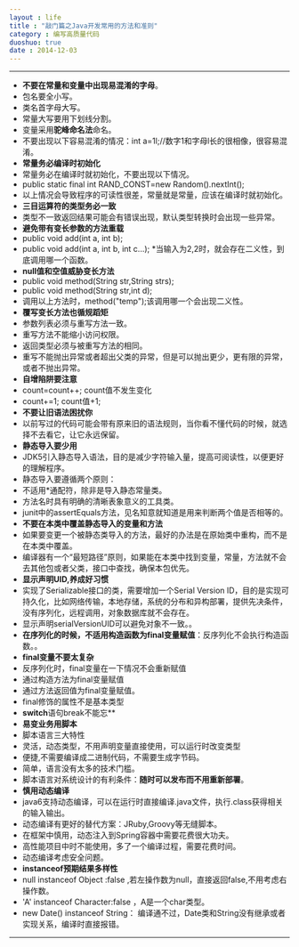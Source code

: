 ```yaml
---
layout : life
title : "敲门篇之Java开发常用的方法和准则"
category : 编写高质量代码
duoshuo: true
date : 2014-12-03
---
```


--------------------

* **不要在常量和变量中出现易混淆的字母**。
 * 包名要全小写。
 * 类名首字母大写。
 * 常量大写要用下划线分割。
 * 变量采用**驼峰命名法**命名。
 * 不要出现以下容易混淆的情况：int a=1l;//数字1和字母l长的很相像，很容易混淆。
* **常量务必编译时初始化**
 * 常量务必在编译时就初始化，不要出现以下情况。
 * public static final int RAND_CONST=new Random().nextInt();
 * 以上情况会导致程序的可读性很差，常量就是常量，应该在编译时就初始化。
* **三目运算符的类型务必一致**
 * 类型不一致返回结果可能会有错误出现，默认类型转换时会出现一些异常。
* **避免带有变长参数的方法重载**
 * public void add(int a, int b);
 * public void add(int a, int b, int c...);
 *当输入为2,2时，就会存在二义性，到底调用哪一个函数。
* **null值和空值威胁变长方法**
 * public void method(String str,String strs);
 * public void method(String str,int d);
 * 调用以上方法时，method("temp");该调用哪一个会出现二义性。
* **覆写变长方法也循规蹈矩**
 * 参数列表必须与重写方法一致。
 * 重写方法不能缩小访问权限。
 * 返回类型必须与被重写方法的相同。
 * 重写不能抛出异常或者超出父类的异常，但是可以抛出更少，更有限的异常，或者不抛出异常。
* **自增陷阱要注意**
 * count=count++; count值不发生变化
 * count+=1; count值+1;
* **不要让旧语法困扰你**
 * 以前写过的代码可能会带有原来旧的语法规则，当你看不懂代码的时候，就选择不去看它，让它永远保留。
* **静态导入要少用**
 * JDK5引入静态导入语法，目的是减少字符输入量，提高可阅读性，以便更好的理解程序。
 * 静态导入要遵循两个原则：
  * 不适用*通配符，除非是导入静态常量类。
  * 方法名时具有明确的清晰表象意义的工具类。
  * junit中的assertEquals方法，见名知意就知道是用来判断两个值是否相等的。
* **不要在本类中覆盖静态导入的变量和方法**
 * 如果要变更一个被静态类导入的方法，最好的办法是在原始类中重构，而不是在本类中覆盖。
 * 编译器有一个“最短路径”原则，如果能在本类中找到变量，常量，方法就不会去其他包或者父类，接口中查找，确保本包优先。
* **显示声明UID,养成好习惯**
 * 实现了Serializable接口的类，需要增加一个Serial Version ID，目的是实现可持久化，比如网络传输，本地存储，系统的分布和异构部署，提供先决条件，没有序列化，远程调用，对象数据库就不会存在。
 * 显示声明serialVersionUID可以避免对象不一致。。
 * **在序列化的时候，不适用构造函数为final变量赋值**：反序列化不会执行构造函数。。
* **final变量不要太复杂**
 * 反序列化时，final变量在一下情况不会重新赋值
  * 通过构造方法为final变量赋值
  * 通过方法返回值为final变量赋值。
  * final修饰的属性不是基本类型
* **switch**语句break不能忘**
* **易变业务用脚本**
 * 脚本语言三大特性
  * 灵活，动态类型，不用声明变量直接使用，可以运行时改变类型
  * 便捷,不需要编译成二进制代码，不需要生成字节码。
  * 简单，语言没有太多的技术门槛。
 * 脚本语言对系统设计的有利条件：**随时可以发布而不用重新部署**。
* **慎用动态编译**
 * java6支持动态编译，可以在运行时直接编译.java文件，执行.class获得相关的输入输出。
 * 动态编译有更好的替代方案：JRuby,Groovy等无缝脚本。
 * 在框架中慎用，动态注入到Spring容器中需要花费很大功夫。 
 * 高性能项目中时不能使用，多了一个编译过程，需要花费时间。
 * 动态编译考虑安全问题。
* **instanceof预期结果多样性**
 * null instanceof Object :false ,若左操作数为null，直接返回false,不用考虑右操作数。
 * 'A' instanceof Character:false ，A是一个char类型。 
 * new Date() instanceof String： 编译通不过，Date类和String没有继承或者实现关系，编译时直接报错。
 
-----------------------------

